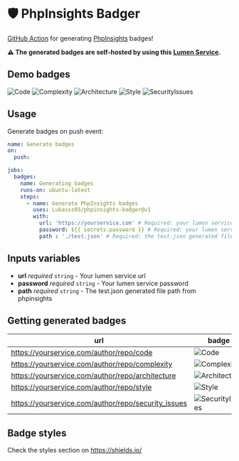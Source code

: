 # 🛡 PhpInsights Badger
[GitHub Action](https://github.com/features/actions) for generating [PhpInsights](https://github.com/nunomaduro/phpinsights) badges!

**⚠ The generated badges are self-hosted by using this [Lumen Service](https://github.com/Lukasss93/phpinsights-badger-server).**

## Demo badges
![Code](https://img.shields.io/badge/PHPInsights%20%7C%20Code%20-85.9%25-success.svg)
![Complexity](https://img.shields.io/badge/PHPInsights%20%7C%20Complexity%20-74.2%25-yellow.svg)
![Architecture](https://img.shields.io/badge/PHPInsights%20%7C%20Architecture%20-82.6%25-success.svg)
![Style](https://img.shields.io/badge/PHPInsights%20%7C%20Style%20-89.1%25-success.svg)
![SecurityIssues](https://img.shields.io/badge/PHPInsights%20%7C%20Security%20Issues%20-5-red.svg)

## Usage
Generate badges on push event:
```yaml
name: Generate badges
on:
  push:

jobs:
  badges:
    name: Generating badges
    runs-on: ubuntu-latest
    steps:
      - name: Generate PhpInsights badges
        uses: Lukasss93/phpinsights-badger@v1
        with:
          url: 'https://yourservice.com' # Required: your lumen service url 
          password: ${{ secrets.password }} # Required: your lumen service password 
          path : './test.json' # Required: the test.json generated file path from phpinsights

```

## Inputs variables

- **url** *required* `string` - Your lumen service url 
- **password** *required* `string` - Your lumen service password 
- **path** *required* `string` - The test.json generated file path from phpinsights

## Getting generated badges
|url|badge|
|---|-----|
|https://yourservice.com/author/repo/code|![Code](https://img.shields.io/badge/PHPInsights%20%7C%20Code%20-85.9%25-success.svg)|
|https://yourservice.com/author/repo/complexity|![Complexity](https://img.shields.io/badge/PHPInsights%20%7C%20Complexity%20-74.2%25-yellow.svg)|
|https://yourservice.com/author/repo/architecture|![Architecture](https://img.shields.io/badge/PHPInsights%20%7C%20Architecture%20-82.6%25-success.svg)|
|https://yourservice.com/author/repo/style|![Style](https://img.shields.io/badge/PHPInsights%20%7C%20Style%20-89.1%25-success.svg)|
|https://yourservice.com/author/repo/security_issues|![SecurityIssues](https://img.shields.io/badge/PHPInsights%20%7C%20Security%20Issues%20-5-red.svg)|

## Badge styles
Check the styles section on https://shields.io/